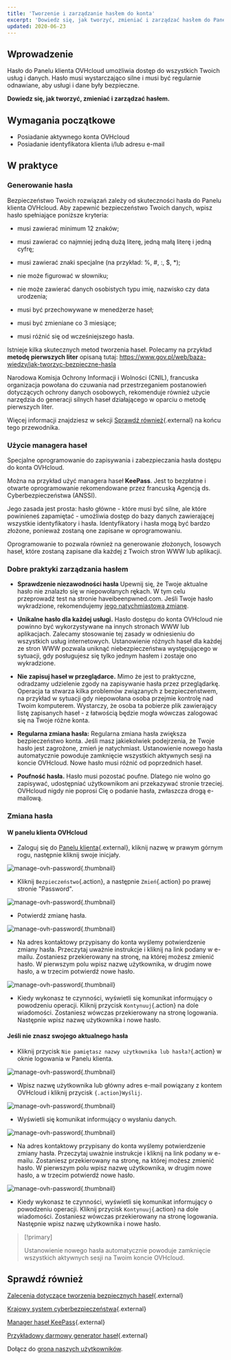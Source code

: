 ```yaml
---
title: 'Tworzenie i zarządzanie hasłem do konta'
excerpt: 'Dowiedz się, jak tworzyć, zmieniać i zarządzać hasłem do Panelu klienta OVHcloud'
updated: 2020-06-23
---
```


## Wprowadzenie

Hasło do Panelu klienta OVHcloud umożliwia dostęp do wszystkich Twoich usług i danych. Hasło musi wystarczająco silne i musi być regularnie odnawiane, aby usługi i dane były bezpieczne.

**Dowiedz się, jak tworzyć, zmieniać i zarządzać hasłem.**

## Wymagania początkowe
- Posiadanie aktywnego konta OVHcloud
- Posiadanie identyfikatora klienta i/lub adresu e-mail

## W praktyce

### Generowanie hasła

Bezpieczeństwo Twoich rozwiązań zależy od skuteczności hasła do Panelu klienta OVHcloud. Aby zapewnić bezpieczeństwo Twoich danych, wpisz hasło spełniające poniższe kryteria:

- musi zawierać minimum 12 znaków;

- musi zawierać co najmniej jedną dużą literę, jedną małą literę i jedną cyfrę;

- musi zawierać znaki specjalne (na przykład: %, #, :, $, \*);

- nie może figurować w słowniku;

- nie może zawierać danych osobistych typu imię, nazwisko czy data urodzenia;

- musi być przechowywane w menedżerze haseł;

- musi być zmieniane co 3 miesiące;

- musi różnić się od wcześniejszego hasła.

Istnieje kilka skutecznych metod tworzenia haseł. Polecamy na przykład **metodę pierwszych liter** opisaną tutaj: https://www.gov.pl/web/baza-wiedzy/jak-tworzyc-bezpieczne-hasla

Narodowa Komisja Ochrony Informacji i Wolności (CNIL), francuska organizacja powołana do czuwania nad przestrzeganiem postanowień dotyczących ochrony danych osobowych, rekomenduje również użycie narzędzia do generacji silnych haseł działającego w oparciu o metodę pierwszych liter.

Więcej informacji znajdziesz w sekcji  [Sprawdź również](./#sprawdz-rowniez){.external} na końcu tego przewodnika.

### Użycie managera haseł 

Specjalne oprogramowanie do zapisywania i zabezpieczania hasła dostępu do konta OVHcloud.

Można na przykład użyć managera haseł **KeePass**. Jest to bezpłatne i otwarte oprogramowanie rekomendowane przez francuską Agencją ds. Cyberbezpieczeństwa (ANSSI).

Jego zasada jest prosta: hasło główne - które musi być silne, ale które powinieneś zapamiętać - umożliwia dostęp do bazy danych zawierającej wszystkie identyfikatory i hasła. Identyfikatory i hasła mogą być bardzo złożone, ponieważ zostaną one zapisane w oprogramowaniu.

Oprogramowanie to pozwala również na generowanie złożonych, losowych haseł, które zostaną zapisane dla każdej z Twoich stron WWW lub aplikacji.

### Dobre praktyki zarządzania hasłem

- **Sprawdzenie niezawodności hasła** Upewnij się, że Twoje aktualne hasło nie znalazło się w niepowołanych rękach. W tym celu przeprowadź test na stronie haveibeenpwned.com.
Jeśli Twoje hasło wykradzione, rekomendujemy [jego natychmiastową zmianę](./#zmania-hasla).

- **Unikalne hasło dla każdej usługi.** Hasło dostępu do konta OVHcloud nie powinno być wykorzystywane na innych stronach WWW lub aplikacjach. Zalecamy stosowanie tej zasady w odniesieniu do wszystkich usług internetowych. Ustanowienie różnych haseł dla każdej ze stron WWW pozwala uniknąć niebezpieczeństwa występującego w sytuacji, gdy posługujesz się tylko jednym hasłem i zostaje ono wykradzione. 

- **Nie zapisuj haseł w przeglądarce.** Mimo że jest to praktyczne, odradzamy udzielenie zgody na zapisywanie hasła przez przeglądarkę.  Operacja ta stwarza kilka problemów związanych z bezpieczeństwem, na przykład w sytuacji gdy niepowołana osoba przejmie kontrolę nad Twoim komputerem. Wystarczy, że osoba ta pobierze plik zawierający listę zapisanych haseł - z łatwością będzie mogła wówczas zalogować się na Twoje różne konta.

- **Regularna zmiana hasła:** Regularna zmiana hasła zwiększa bezpieczeństwo konta. Jeśli masz jakiekolwiek podejrzenia, że Twoje hasło jest zagrożone, zmień je natychmiast.  Ustanowienie nowego hasła automatycznie powoduje zamknięcie wszystkich aktywnych sesji na koncie OVHcloud. Nowe hasło musi różnić od poprzednich haseł.

- **Poufność hasła.** Hasło musi pozostać poufne. Dlatego nie wolno go zapisywać, udostępniać użytkownikom ani przekazywać stronie trzeciej. OVHcloud nigdy nie poprosi Cię o podanie hasła, zwłaszcza drogą e-mailową.

### Zmiana hasła

#### W panelu klienta OVHcloud

- Zaloguj się do [Panelu klienta](https://www.ovh.com/auth/?action=gotomanager&from=https://www.ovh.pl/&ovhSubsidiary=pl){.external}, kliknij nazwę w prawym górnym rogu, następnie kliknij swoje inicjały.

![manage-ovh-password](images/newhub2.png){.thumbnail}

- Kliknij `Bezpieczeństwo`{.action}, a następnie `Zmień`{.action} po prawej stronie "Password".

![manage-ovh-password](images/manage-password02.png){.thumbnail}

- Potwierdź zmianę hasła.

![manage-ovh-password](images/manage-password03.png){.thumbnail}

- Na adres kontaktowy przypisany do konta wyślemy potwierdzenie zmiany hasła. Przeczytaj uważnie instrukcje i kliknij na link podany w e-mailu. Zostaniesz przekierowany na stronę, na której możesz zmienić hasło. W pierwszym polu wpisz nazwę użytkownika, w drugim nowe hasło, a w trzecim potwierdź nowe hasło.

![manage-ovh-password](images/account-password-modif-manager-step4.png){.thumbnail}

- Kiedy wykonasz te czynności, wyświetli się komunikat informujący o powodzeniu operacji. Kliknij przycisk `Kontynuuj`{.action} na dole wiadomości. Zostaniesz wówczas przekierowany na stronę logowania. Następnie wpisz nazwę użytkownika i nowe hasło.

<a name="lost-password"></a>

#### Jeśli nie znasz swojego aktualnego hasła

- Kliknij przycisk `Nie pamiętasz nazwy użytkownika lub hasła?`{.action} w oknie logowania w Panelu klienta.

![manage-ovh-password](images/account-password-modif-forgotten-step1.png){.thumbnail}

- Wpisz nazwę użytkownika lub główny adres e-mail powiązany z kontem OVHcloud i kliknij przycisk `{.action}Wyślij`.

![manage-ovh-password](images/account-password-modif-forgotten-step2.png){.thumbnail}

- Wyświetli się komunikat informujący o wysłaniu danych.

![manage-ovh-password](images/account-password-modif-forgotten-step3.png){.thumbnail}

- Na adres kontaktowy przypisany do konta wyślemy potwierdzenie zmiany hasła. Przeczytaj uważnie instrukcje i kliknij na link podany w e-mailu. Zostaniesz przekierowany na stronę, na której możesz zmienić hasło. W pierwszym polu wpisz nazwę użytkownika, w drugim nowe hasło, a w trzecim potwierdź nowe hasło.

![manage-ovh-password](images/account-password-modif-manager-step4.png){.thumbnail}

- Kiedy wykonasz te czynności, wyświetli się komunikat informujący o powodzeniu operacji. Kliknij przycisk `Kontynuuj`{.action} na dole wiadomości. Zostaniesz wówczas przekierowany na stronę logowania. Następnie wpisz nazwę użytkownika i nowe hasło.

> [!primary]
> 
> Ustanowienie nowego hasła automatycznie powoduje zamknięcie wszystkich aktywnych sesji na Twoim koncie OVHcloud.
> 

## Sprawdź również
[Zalecenia dotyczące tworzenia bezpiecznych haseł](https://www.gov.pl/web/baza-wiedzy/jak-tworzyc-bezpieczne-hasla){.external}

[Krajowy system cyberbezpieczeństwa](https://www.gov.pl/web/cyfryzacja/krajowy-system-cyberbezpieczenstwa-){.external}

[Manager haseł KeePass](https://keepass.info/){.external}

[Przykładowy darmowy generator haseł](https://www.lastpass.com/password-generator){.external}

Dołącz do [grona naszych użytkowników](/links/community).